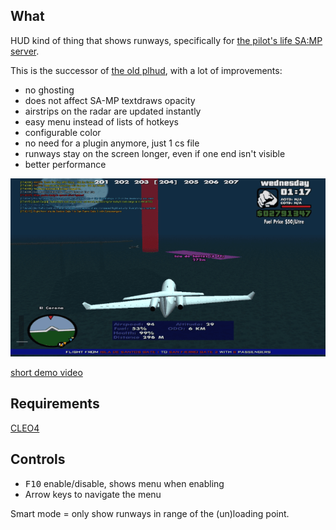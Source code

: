 ## What
HUD kind of thing that shows runways, specifically for [the pilot's life SA:MP server](http://thepilotslife.com).

This is the successor of [the old plhud](../), with a lot of improvements:
* no ghosting
* does not affect SA-MP textdraws opacity
* airstrips on the radar are updated instantly
* easy menu instead of lists of hotkeys
* configurable color
* no need for a plugin anymore, just 1 cs file
* runways stay on the screen longer, even if one end isn't visible
* better performance

![preview](pic.png)

[short demo video](https://youtu.be/4AXkKAutmwo)

## Requirements
[CLEO4](http://cleo.li)

## Controls
* <kbd>F10</kbd> enable/disable, shows menu when enabling
* Arrow keys to navigate the menu

Smart mode = only show runways in range of the (un)loading point.

